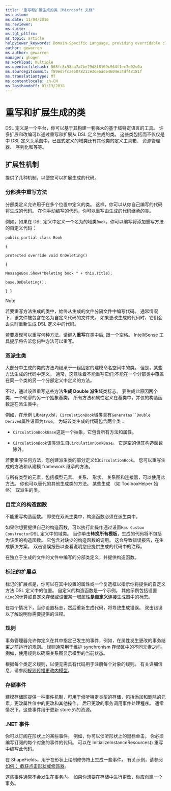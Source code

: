 ```yaml
---
title: "重写和扩展生成的类 |Microsoft 文档"
ms.custom: 
ms.date: 11/04/2016
ms.reviewer: 
ms.suite: 
ms.tgt_pltfrm: 
ms.topic: article
helpviewer_keywords: Domain-Specific Language, providing overridable classes
author: gewarren
ms.author: gewarren
manager: ghogen
ms.workload: multiple
ms.openlocfilehash: 568fc8c53ea7a7be79d8f8169c964f1ec7e02c0a
ms.sourcegitcommit: f89ed5fc2e5078213e30a6ade4604e34df48181f
ms.translationtype: MT
ms.contentlocale: zh-CN
ms.lasthandoff: 01/13/2018
---
```

# <a name="overriding-and-extending-the-generated-classes"></a>重写和扩展生成的类
DSL 定义是一个平台，你可以基于其构建一套强大的基于域特定语言的工具。 许多扩展和改编可以通过重写和扩展从 DSL 定义生成的类。 这些类包括而不仅仅是中 DSL 定义关系图中，已显式定义的域类还有其他类的定义工具箱、 资源管理器、 序列化和等等。  
  
## <a name="extensibility-mechanisms"></a>扩展性机制  
 提供了几种机制，以便您可以扩展生成的代码。  
  
### <a name="overriding-methods-in-a-partial-class"></a>分部类中重写方法  
 分部类定义允许用于在多个位置中定义的类。 这样，你可以从你自己编写的代码将生成的代码。 在你手动编写的代码，你可以重写由生成的代码继承的类。  
  
 例如，如果在 DSL 定义中定义一个名为的域类`Book`，你可以编写将添加重写方法的自定义代码：  
  
 `public partial class Book`  
  
 `{`  
  
 `protected override void OnDeleting()`  
  
 `{`  
  
 `MessageBox.Show("Deleting book " + this.Title);`  
  
 `base.OnDeleting();`  
  
 `} }`  
  
> [!NOTE]
>  若要重写方法生成的类中，始终从生成的文件分隔文件中编写代码。 通常情况下，该文件被包含在名为自定义代码的文件夹。 如果更改生成的代码时，它们会丢失时重新生成 DSL 定义中的代码。  
  
 若要发现可以重写何种方法，请键入**重写**在类中后, 跟一个空格。 IntelliSense 工具提示将告诉您何种方法可以重写。  
  
### <a name="double-derived-classes"></a>双派生类  
 大部分中生成的类的方法均继承于一组固定的建模命名空间中的类。 但是，某些方法生成的代码中定义。 通常，这意味着不能重写它们;不能在一个分部类中覆盖在同一个类的另一个分部定义中定义的方法。  
  
 不过，通过设置重写这些方法**生成 Double 派生**域类标志。 要生成此原因两个类，一个轮廓的另一个抽象基类。 所有方法和属性定义在基类中，并仅的构造函数是在派生类中。  
  
 例如，在示例 Library.dsl，`CirculationBook`域类具有`Generates``Double Derived`属性设置为`true`。 为域该类生成的代码包含两个类：  
  
-   `CirculationBookBase`这是一个抽象，它包含所有方法和属性。  
  
-   `CirculationBook`该类派生自`CirculationBookBase`。 它是空的但其构造函数除外。  
  
 若要重写任何方法，您创建派生类的部分定义如`CirculationBook`。 您可以重写生成的方法和从建模 framework 继承的方法。  
  
 与所有类型的元素，包括模型元素、 关系、 形状、 关系图和连接器，可以使用此方法。 你也可以替代的其他生成类的方法。 某些生成 （如 ToolboxHelper 始终） 双派生的类。  
  
### <a name="custom-constructors"></a>自定义的构造函数  
 不能重写构造函数。 即使在双派生类中，构造函数必须在派生类中。  
  
 如果你想要提供自己的构造函数，可以执行此操作通过设置`Has Custom Constructor`DSL 定义中的域类。 当你单击**转换所有模板**，生成的代码将不包括为该类的构造函数。 它包含对缺少的构造函数的调用。 这会导致错误报告，在生成解决方案。 双击错误报告以查看说明您应提供生成的代码中的注释。  
  
 在独立于生成的文件的文件中编写的分部类定义，并提供构造函数。  
  
### <a name="flagged-extension-points"></a>标记的扩展点  
 标记的扩展点是，你可以在其中设置的属性或一个复选框以指示你将提供的自定义方法 DSL 定义中的位置。 自定义的构造函数是一个示例。 其他示例包括设置`Kind`的计算或自定义存储或设置某一域属性**是自定义**连接生成器中的标志。  
  
 在每个情况下，当你设置标志，然后重新生成代码，将导致生成错误。 双击错误以了解说明你需要提供的注释。  
  
### <a name="rules"></a>规则  
 事务管理器允许你定义在其中指定已发生的事件，例如，在属性发生更改的事务结束之前运行的规则。 规则通常用于维护 synchronism 存储区中的不同元素之间。 例如，使用规则以确保关系图显示模型的当前状态。  
  
 根据每个类定义规则，以便无需具有代码用于注册每个对象的规则。 有关详细信息，请参阅[规则传播更改内模型](../modeling/rules-propagate-changes-within-the-model.md)。  
  
### <a name="store-events"></a>存储事件  
 建模存储区提供一种事件机制，可用于侦听特定类型的存储，包括添加和删除的元素，更改属性值中的更改和其他操作。 后已更改的事务调用事件处理程序。 通常情况下，这些事件用于更新 store 外的资源。  
  
### <a name="net-events"></a>.NET 事件  
 你可以订阅在形状上的某些事件。 例如，你可以侦听形状上的鼠标单击。 你必须编写订阅的每个对象的事件的代码。 可以在 InitializeInstanceResources() 重写中编写此代码。  
  
 在 ShapeFields，用于在形状上绘制修饰符上生成一些事件。 有关示例，请参阅[如何： 截获点击形状或修饰器](../modeling/how-to-intercept-a-click-on-a-shape-or-decorator.md)。  
  
 这些事件通常不会发生在事务内。 如果你想要在存储中进行更改，你应创建一个事务。